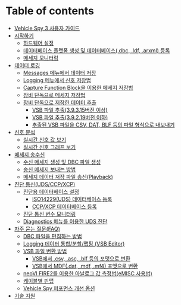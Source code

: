 # Table of contents

* [Vehicle Spy 3 사용자 가이드](README.md)
* [시작하기](시작하기/README.md)
  * [하드웨어 설정](시작하기/하드웨어-설정.md)
  * [데이터베이스 플랫폼 생성 및 데이터베이스(.dbc, .ldf, .arxml) 등록](시작하기/데이터베이스-플랫폼-생성-및-데이터베이스-dbc-ldf-arxml-등록.md)
  * [메세지 모니터링](시작하기/메세지-모니터링.md)
* [데이터 로깅](데이터-로깅/README.md)
  * [Messages 메뉴에서 데이터 저장](데이터-로깅/Messages-메뉴에서-데이터-저장.md)
  * [Logging 메뉴에서 신호 저장법](데이터-로깅/Logging-메뉴에서-신호-저장법.md)
  * [Capture Function Block을 이용한 메세지 저장법](데이터-로깅/Capture-Function-Block을-이용한-메세지-저장법.md)
  * [장비 단독으로 메세지 저장법](데이터-로깅/장비-단독으로-메세지-저장법.md)
  * [장비 단독으로 저장한 데이터 추출](데이터-로깅/장비-단독으로-저장한-데이터-추출/README.md)
    * [VSB 파일 추출(3.9.3.15버전 이상)](데이터-로깅/장비-단독으로-저장한-데이터-추출/vsb-39315.md)
    * [VSB 파일 추출(3.9.2.19버전 이하)](데이터-로깅/장비-단독으로-저장한-데이터-추출/vsb-39219.md)
    * [추출된 VSB 파일을 CSV, DAT, BLF 등의 파일 형식으로 내보내기](데이터-로깅/장비-단독으로-저장한-데이터-추출/vsb-csv-dat-blf.md)
* [신호 분석](신호-분석/README.md)
  * [실시간 신호 값 보기](신호-분석/실시간-신호-값-보기.md)
  * [실시간 신호 그래프 보기](신호-분석/실시간-신호-그래프-보기.md)
* [메세지 송수신](메세지-송수신/README.md)
  * [수신 메세지 생성 및 DBC 파일 생성](메세지-송수신/수신-메세지-생성-및-DBC-파일-생성.md)
  * [송신 메세지 보내는 방법](메세지-송수신/송신-메세지-보내는-방법.md)
  * [메세지 데이터 저장 파일 송신(Playback)](메세지-송수신/메세지-데이터-저장-파일-송신-Playback.md)
* [진단 통신(UDS/CCP/XCP)](진단-통신udsccpxcp/README.md)
  * [진단용 데이터베이스 설정](진단-통신udsccpxcp/진단용-데이터베이스-설정/README.md)
    * [ISO14229(UDS) 데이터베이스 등록](진단-통신udsccpxcp/진단용-데이터베이스-설정/iso14229uds.md)
    * [CCP/XCP 데이터베이스 등록](진단-통신udsccpxcp/진단용-데이터베이스-설정/ccpxcp.md)
  * [진단 통신 변수 모니터링](진단-통신udsccpxcp/진단-통신-변수-모니터링.md)
  * [Diagnostics 메뉴를 이용한 UDS 진단](진단-통신udsccpxcp/diagnostics-uds.md)
* [자주 묻는 질문(FAQ)](자주-묻는-질문\(FAQ\)/README.md)
  * [DBC 파일을 편집하는 방법](자주-묻는-질문\(FAQ\)/DBC-파일을-편집하는-방법.md)
  * [Logging 데이터 통합/분할/맵핑 (VSB Editor)](자주-묻는-질문\(FAQ\)/logging-vsb-editor.md)
  * [VSB 파일 변환 방법](자주-묻는-질문\(FAQ\)/VSB-파일-변환-방법/README.md)
    * [VSB에서 .csv, .asc, .blf 등의 포맷으로 변환](자주-묻는-질문\(FAQ\)/VSB-파일-변환-방법/vsb-csv-asc-blf.md)
    * [VSB에서 MDF(.dat, .mdf, .mf4) 포맷으로 변환](자주-묻는-질문\(FAQ\)/VSB-파일-변환-방법/vsb-mdfdat-mdf-mf4.md)
  * [neoVI FIRE2를 이용한 아날로그 값 측정법(eMISC 사용법)](자주-묻는-질문\(FAQ\)/neovi-fire2-emisc.md)
  * [케이블별 핀맵](자주-묻는-질문\(FAQ\)/케이블별-핀맵.md)
  * [Vehicle Spy 퍼포먼스 개선 옵션](자주-묻는-질문\(FAQ\)/Vehicle-Spy-퍼포먼스-개선-옵션.md)
* [기술 지원](기술-지원.md)
